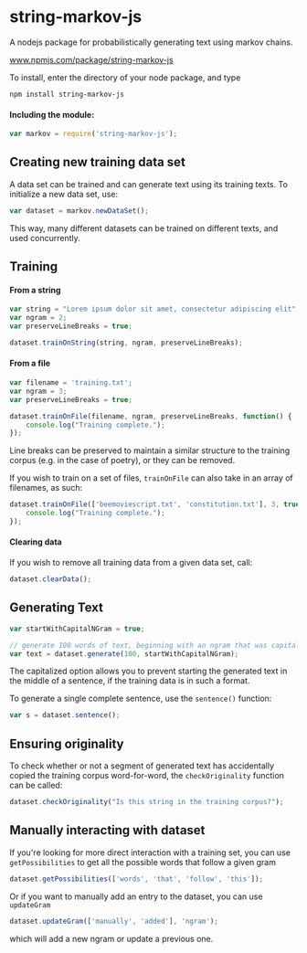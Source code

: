 # string-markov-js
A nodejs package for probabilistically generating text using markov chains.

www.npmjs.com/package/string-markov-js

To install, enter the directory of your node package, and type
```
npm install string-markov-js
```

#### Including the module:
```javascript
var markov = require('string-markov-js');
```

## Creating new training data set
A data set can be trained and can generate text using its training texts. To initialize a new data set, use:
```javascript
var dataset = markov.newDataSet();
```
This way, many different datasets can be trained on different texts, and used concurrently.

## Training

#### From a string
```javascript
var string = "Lorem ipsum dolor sit amet, consectetur adipiscing elit";
var ngram = 2;
var preserveLineBreaks = true;

dataset.trainOnString(string, ngram, preserveLineBreaks);
```

#### From a file
```javascript
var filename = 'training.txt';
var ngram = 3;
var preserveLineBreaks = true;

dataset.trainOnFile(filename, ngram, preserveLineBreaks, function() {
	console.log("Training complete.");
});
```
Line breaks can be preserved to maintain a similar structure to the training corpus (e.g. in the case of poetry), or they can be removed. 

If you wish to train on a set of files, ```trainOnFile``` can also take in an array of filenames, as such:
```javascript
dataset.trainOnFile(['beemoviescript.txt', 'constitution.txt'], 3, true, function() {
	console.log("Training complete.");
});
```

#### Clearing data
If you wish to remove all training data from a given data set, call:
```javascript
dataset.clearData();
```

## Generating Text
```javascript
var startWithCapitalNGram = true;

// generate 100 words of text, beginning with an ngram that was capitalized in the training corpus
var text = dataset.generate(100, startWithCapitalNGram);
```
The capitalized option allows you to prevent starting the generated text in the middle of a sentence, if the training data is in such a format.

To generate a single complete sentence, use the `sentence()` function:

```javascript
var s = dataset.sentence();
```

## Ensuring originality
To check whether or not a segment of generated text has accidentally copied the training corpus word-for-word, the ```checkOriginality``` function can be called:
```javascript
dataset.checkOriginality("Is this string in the training corpus?");
```

## Manually interacting with dataset
If you're looking for more direct interaction with a training set, you can use ```getPossibilities``` to get all the possible words that follow a given gram
```javascript
dataset.getPossibilities(['words', 'that', 'follow', 'this']);
```

Or if you want to manually add an entry to the dataset, you can use ```updateGram```
```javascript
dataset.updateGram(['manually', 'added'], 'ngram');
```
which will add a new ngram or update a previous one. 